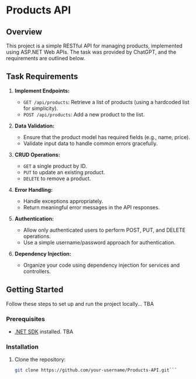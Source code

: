 # Products API

## Overview
This project is a simple RESTful API for managing products, implemented using ASP.NET Web APIs. The task was provided by ChatGPT, and the requirements are outlined below.

## Task Requirements
1. **Implement Endpoints:**
    - `GET /api/products`: Retrieve a list of products (using a hardcoded list for simplicity).
    - `POST /api/products`: Add a new product to the list.

2. **Data Validation:**
    - Ensure that the product model has required fields (e.g., name, price).
    - Validate input data to handle common errors gracefully.

3. **CRUD Operations:**
    - `GET` a single product by ID.
    - `PUT` to update an existing product.
    - `DELETE` to remove a product.

4. **Error Handling:**
    - Handle exceptions appropriately.
    - Return meaningful error messages in the API responses.

5. **Authentication:**
    - Allow only authenticated users to perform POST, PUT, and DELETE operations.
    - Use a simple username/password approach for authentication.

6. **Dependency Injection:**
    - Organize your code using dependency injection for services and controllers.

## Getting Started
Follow these steps to set up and run the project locally... TBA

### Prerequisites
- [.NET SDK](https://dotnet.microsoft.com/download) installed. TBA

### Installation
1. Clone the repository:
   ```bash
   git clone https://github.com/your-username/Products-API.git```
